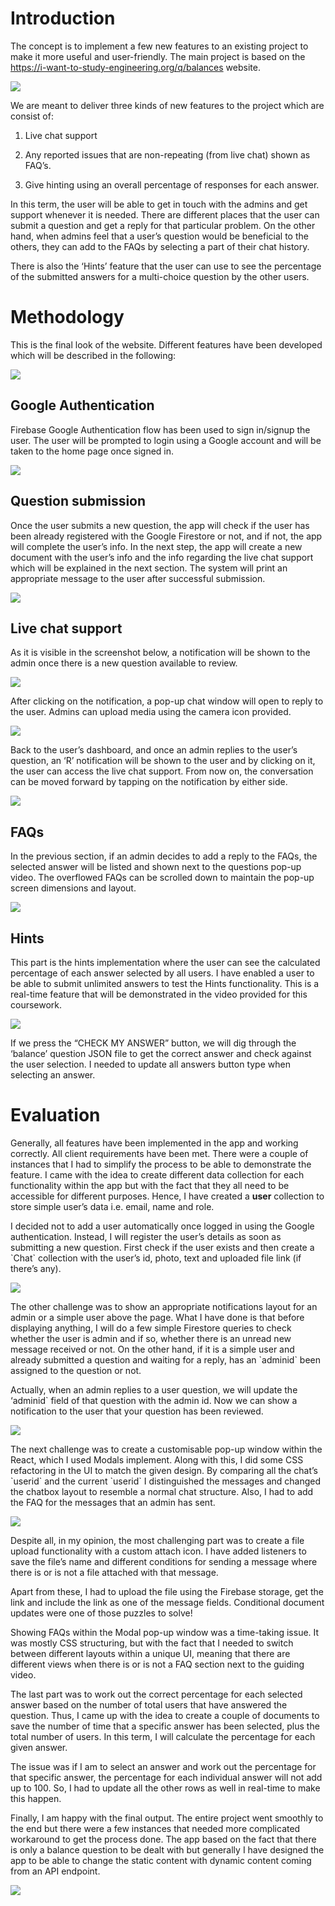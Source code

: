 # Introduction

The concept is to implement a few new features to an existing project to
make it more useful and user-friendly. The main project is based on the
<https://i-want-to-study-engineering.org/q/balances> website.

![](media/image1.png)

We are meant to deliver three kinds of new features to the project which
are consist of:

1)  Live chat support

2)  Any reported issues that are non-repeating (from live chat) shown as
    FAQ’s.

3)  Give hinting using an overall percentage of responses for each
    answer.

In this term, the user will be able to get in touch with the admins and
get support whenever it is needed. There are different places that the
user can submit a question and get a reply for that particular problem.
On the other hand, when admins feel that a user’s question would be
beneficial to the others, they can add to the FAQs by selecting a part
of their chat history.

There is also the ‘Hints’ feature that the user can use to see the
percentage of the submitted answers for a multi-choice question by the
other users.

# Methodology

This is the final look of the website. Different features have been
developed which will be described in the following:

![](media/image2.png)

## Google Authentication

Firebase Google Authentication flow has been used to sign in/signup the
user. The user will be prompted to login using a Google account and will
be taken to the home page once signed in.

![](media/image3.png)

## Question submission

Once the user submits a new question, the app will check if the user has
been already registered with the Google Firestore or not, and if not,
the app will complete the user’s info. In the next step, the app will
create a new document with the user’s info and the info regarding the
live chat support which will be explained in the next section. The
system will print an appropriate message to the user after successful
submission.

![](media/image4.png)

## Live chat support

As it is visible in the screenshot below, a notification will be shown
to the admin once there is a new question available to review.

![](media/image5.png)

After clicking on the notification, a pop-up chat window will open to
reply to the user. Admins can upload media using the camera icon
provided.

![](media/image6.png)

Back to the user’s dashboard, and once an admin replies to the user’s
question, an ‘R’ notification will be shown to the user and by clicking
on it, the user can access the live chat support. From now on, the
conversation can be moved forward by tapping on the notification by
either side.

![](media/image7.png)

## FAQs

In the previous section, if an admin decides to add a reply to the FAQs,
the selected answer will be listed and shown next to the questions
pop-up video. The overflowed FAQs can be scrolled down to maintain the
pop-up screen dimensions and layout.

![](media/image8.png)

## Hints

This part is the hints implementation where the user can see the
calculated percentage of each answer selected by all users. I have
enabled a user to be able to submit unlimited answers to test the Hints
functionality. This is a real-time feature that will be demonstrated in
the video provided for this coursework.

![](media/image9.png)

If we press the “CHECK MY ANSWER” button, we will dig through the
‘balance’ question JSON file to get the correct answer and check
against the user selection. I needed to update all answers button type
when selecting an answer.

# Evaluation

Generally, all features have been implemented in the app and working
correctly. All client requirements have been met. There were a couple of
instances that I had to simplify the process to be able to demonstrate
the feature. I came with the idea to create different data collection
for each functionality within the app but with the fact that they all
need to be accessible for different purposes. Hence, I have created a
**user** collection to store simple user’s data i.e. email, name and
role.

I decided not to add a user automatically once logged in using the
Google authentication. Instead, I will register the user’s details as
soon as submitting a new question. First check if the user exists and
then create a \`Chat\` collection with the user’s id, photo, text and
uploaded file link (if there’s any).

![](media/image10.png)

The other challenge was to show an appropriate notifications layout for
an admin or a simple user above the page. What I have done is that
before displaying anything, I will do a few simple Firestore queries to
check whether the user is admin and if so, whether there is an unread
new message received or not. On the other hand, if it is a simple user
and already submitted a question and waiting for a reply, has an
\`adminid\` been assigned to the question or not.

Actually, when an admin replies to a user question, we will update the
‘adminid\` field of that question with the admin id. Now we can show a
notification to the user that your question has been reviewed.

![](media/image11.png)

The next challenge was to create a customisable pop-up window within the
React, which I used Modals implement. Along with this, I did some CSS
refactoring in the UI to match the given design. By comparing all the
chat’s \`userid\` and the current \`userid\` I distinguished the
messages and changed the chatbox layout to resemble a normal chat
structure. Also, I had to add the FAQ for the messages that an admin has
sent.

![](media/image12.png)

Despite all, in my opinion, the most challenging part was to create a
file upload functionality with a custom attach icon. I have added
listeners to save the file’s name and different conditions for sending a
message where there is or is not a file attached with that message.

Apart from these, I had to upload the file using the Firebase storage,
get the link and include the link as one of the message fields.
Conditional document updates were one of those puzzles to solve\!

Showing FAQs within the Modal pop-up window was a time-taking issue. It
was mostly CSS structuring, but with the fact that I needed to switch
between different layouts within a unique UI, meaning that there are
different views when there is or is not a FAQ section next to the
guiding video.

The last part was to work out the correct percentage for each selected
answer based on the number of total users that have answered the
question. Thus, I came up with the idea to create a couple of documents
to save the number of time that a specific answer has been selected,
plus the total number of users. In this term, I will calculate the
percentage for each given answer.

The issue was if I am to select an answer and work out the percentage
for that specific answer, the percentage for each individual answer will
not add up to 100. So, I had to update all the other rows as well in
real-time to make this happen.

Finally, I am happy with the final output. The entire project went
smoothly to the end but there were a few instances that needed more
complicated workaround to get the process done. The app based on the
fact that there is only a balance question to be dealt with but
generally I have designed the app to be able to change the static
content with dynamic content coming from an API endpoint.

![](media/image13.png)
